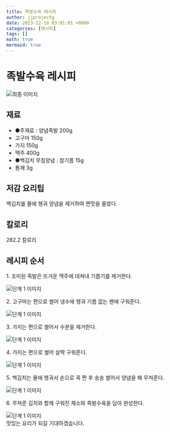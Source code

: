 ```yaml
---
title: 족발수육 레시피
author: jjprojectg
date: 2023-12-16 03:01:01 +0000
categories: [레시피]
tags: []
math: true
mermaid: true
---
```

<meta name="og:type" content="website"/>
<meta charset="UTF-8"/>
<div class="header">
  <h1>족발수육 레시피</h1>
</div>

<div class="container my-4">
  <div class="row">
    <div class="col-12 col-md-6">
      <div class="recipe-image">
        <img src="http://www.foodsafetykorea.go.kr/uploadimg/cook/10_00325_2.png" class="step-image" alt="최종 이미지"/>
      </div>
    </div>
    <div class="col-12 col-md-6">
      <div class="ingredients">
        <h2>재료</h2>
        <ul class="card">
          <li> ●주재료 : 양념족발 200g </li>
          <li>  고구마 150g </li>
          <li>  가지 150g </li>
          <li>  맥주 400g </li>
          <li> ●백김치 무침양념 : 참기름 15g </li>
          <li>  통깨 3g </li>
</ul>
      </div>
    </div>
    <div class="col-12 col-md-6">
      <div class="ingredients">
        <h2>저감 요리팁</h2>
        <div class="card"> 
          <p>
            백김치를 물에 헹궈 양념을 제거하여 짠맛을 줄였다.
          </p>
        </div>
      </div>
      <div class="ingredients">
        <h2>칼로리</h2>
        <div class="card"> 
          <p>
            282.2 칼로리
          </p>
        </div>
      </div>
    </div>
  </div>

  <h2 class="my-4">레시피 순서</h2>
  <div class="card recipe-card">
    <div class="card-body recipe-step">
      <p class="card-text step-description">1. 조미된 족발은 뜨거운 맥주에 데쳐내 기름기를
제거한다.</p>
      <img src="http://www.foodsafetykorea.go.kr/uploadimg/cook/20_00325_01.png" alt="단계 1 이미지" class="step-image"/>
    </div>
  </div>
  <div class="card recipe-card">
    <div class="card-body recipe-step">
      <p class="card-text step-description">2. 고구마는 편으로 썰어 냉수에 헹궈 기름
없는 팬에 구워준다.</p>
      <img src="http://www.foodsafetykorea.go.kr/uploadimg/cook/20_00325_02.png" alt="단계 1 이미지" class="step-image"/>
    </div>
  </div>
  <div class="card recipe-card">
    <div class="card-body recipe-step">
      <p class="card-text step-description">3. 가지는 편으로 썰어서 수분을 제거한다.</p>
      <img src="http://www.foodsafetykorea.go.kr/uploadimg/cook/20_00325_03.png" alt="단계 1 이미지" class="step-image"/>
    </div>
  </div>
  <div class="card recipe-card">
    <div class="card-body recipe-step">
      <p class="card-text step-description">4. 가지는 편으로 썰어 살짝 구워준다.</p>
      <img src="http://www.foodsafetykorea.go.kr/uploadimg/cook/20_00325_04.png" alt="단계 1 이미지" class="step-image"/>
    </div>
  </div>
  <div class="card recipe-card">
    <div class="card-body recipe-step">
      <p class="card-text step-description">5. 백김치는 물에 헹궈서 손으로 꼭 짠 후 송송
썰어서 양념을 해 무쳐준다.</p>
      <img src="http://www.foodsafetykorea.go.kr/uploadimg/cook/20_00325_05.png" alt="단계 1 이미지" class="step-image"/>
    </div>
  </div>
  <div class="card recipe-card">
    <div class="card-body recipe-step">
      <p class="card-text step-description">6. 무쳐준 김치와 함께 구워진 채소와 족발수육을
담아 완성한다.</p>
      <img src="http://www.foodsafetykorea.go.kr/uploadimg/cook/10_00325_1.png" alt="단계 1 이미지" class="step-image"/>
    </div>
  </div>

</div>
맛있는 요리가 되길 기대하겠습니다.
